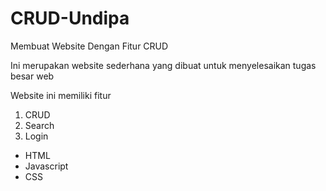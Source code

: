 # CRUD-Undipa
Membuat Website Dengan Fitur CRUD

Ini merupakan website sederhana yang dibuat untuk menyelesaikan tugas besar web

Website ini memiliki fitur

1. CRUD
2. Search
3. Login 

<ul>
<li>HTML</li>
<li>Javascript</li>
<li>CSS</li>
</ul>
